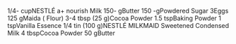 1/4- cupNESTLÉ a+ nourish Milk
150- gButter
150 -gPowdered Sugar
3Eggs
125 gMaida ( Flour)
3-4 tbsp (25 g)Cocoa Powder
1.5 tspBaking Powder
1 tspVanilla Essence
1/4 tin (100 g)NESTLÉ MILKMAID Sweetened Condensed Milk
4 tbspCocoa Powder
50 gButter